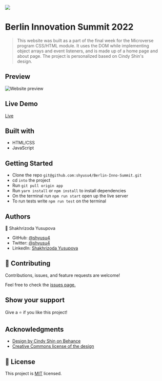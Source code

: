 ![](https://img.shields.io/badge/Microverse-blueviolet)
# Berlin Innovation Summit 2022
> This website was built as a part of the final week for the Microverse program CSS/HTML module. It uses the DOM while implementing object arrays and event listeners, and is made up of a home page and about page. The project is personalized based on Cindy Shin's design.

## Preview

![Website preview](./mockup.png)

## Live Demo

[Live](https://shyusu4.github.io/Berlin-Inno-Summit/)

## Built with

- HTML/CSS
- JavaScript

## Getting Started

- Clone the repo `git@github.com:shyusu4/Berlin-Inno-Summit.git`
- cd `into` the project
- Run `git pull origin app`
- Run `yarn install` or `npm install` to install dependencies
- On the terminal run `npm run start` open up the live server
- To run tests write `npm run test` on the terminal

## Authors

👤 Shakhrizoda Yusupova

- GitHub: [@shyusu4](https://github.com/shyusu4)
- Twitter: [@shyusu4](https://twitter.com/shyusu4)
- LinkedIn: [Shakhrizoda Yusupova](https://www.linkedin.com/in/shyusu4/)

## 🤝 Contributing
Contributions, issues, and feature requests are welcome!

Feel free to check the [issues page.](https://github.com/shyusu4/Berlin-Inno-Summit/issues)

## Show your support
Give a ⭐️ if you like this project!

## Acknowledgments

- [Design by Cindy Shin on Behance](https://www.behance.net/gallery/29845175/CC-Global-Summit-2015)
- [Creative Commons license of the design](https://creativecommons.org/licenses/by-nc/4.0/)

## 📝 License

This project is [MIT](https://github.com/shyusu4/Berlin-Inno-Summit/blob/main/MIT.md) licensed.
